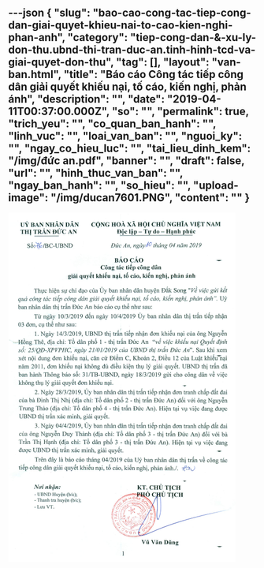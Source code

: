 ---json
{
    "slug": "bao-cao-cong-tac-tiep-cong-dan-giai-quyet-khieu-nai-to-cao-kien-nghi-phan-anh",
    "category": "tiep-cong-dan-&-xu-ly-don-thu.ubnd-thi-tran-duc-an.tinh-hinh-tcd-va-giai-quyet-don-thu",
    "tag": [],
    "layout": "van-ban.html",
    "title": "Báo cáo Công tác tiếp công dân giải quyết khiếu nại, tố cáo, kiến nghị, phản ánh",
    "description": "",
    "date": "2019-04-11T00:37:00.000Z",
    "so": "",
    "permalink": true,
    "trich_yeu": "",
    "co_quan_ban_hanh": "",
    "linh_vuc": "",
    "loai_van_ban": "",
    "nguoi_ky": "",
    "ngay_co_hieu_luc": "",
    "tai_lieu_dinh_kem": "/img/đức an.pdf",
    "banner": "",
    "draft": false,
    "url": "",
    "hinh_thuc_van_ban": "",
    "ngay_ban_hanh": "",
    "so_hieu": "",
    "upload-image": "/img/ducan7601.PNG",
    "__content__": ""
}
---
<p><img alt="" src="/img/ducan7601.PNG" /></p>
